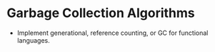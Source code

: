 # Garbage Collection Algorithms

- Implement generational, reference counting, or GC for functional languages.

